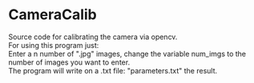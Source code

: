 # CameraCalib
Source code for calibrating the camera via opencv. <br />
For using this program just: <br />
Enter a n number of ".jpg" images, change the variable num_imgs to the number of images you want to enter. <br />
The program will write on a .txt file: "parameters.txt" the result.
